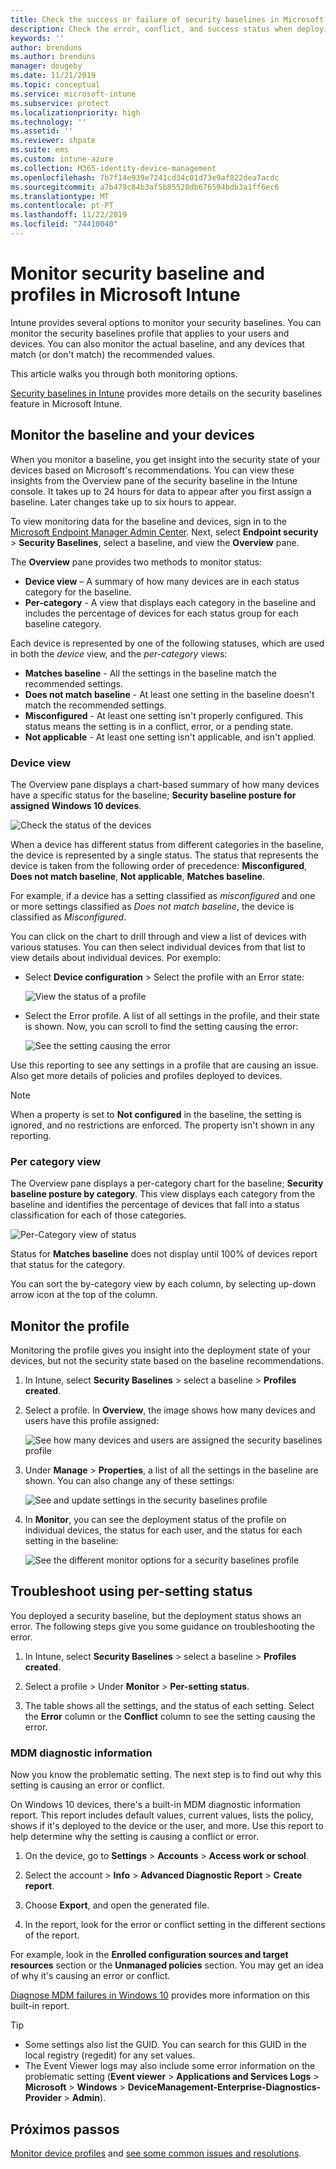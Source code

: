 ```yaml
---
title: Check the success or failure of security baselines in Microsoft Intune - Azure | Microsoft Docs
description: Check the error, conflict, and success status when deploying security baselines to users and devices in Microsoft Intune MDM. See how to troubleshoot using client logs, and the report features in Intune.
keywords: ''
author: brenduns
ms.author: brenduns
manager: dougeby
ms.date: 11/21/2019
ms.topic: conceptual
ms.service: microsoft-intune
ms.subservice: protect
ms.localizationpriority: high
ms.technology: ''
ms.assetid: ''
ms.reviewer: shpate
ms.suite: ems
ms.custom: intune-azure
ms.collection: M365-identity-device-management
ms.openlocfilehash: 7b7f14e939e7241cd34c01d73e9af822dea7acdc
ms.sourcegitcommit: a7b479c84b3af5b85528db676594bdb3a1ff6ec6
ms.translationtype: MT
ms.contentlocale: pt-PT
ms.lasthandoff: 11/22/2019
ms.locfileid: "74410040"
---
```

# <a name="monitor-security-baseline-and-profiles-in-microsoft-intune"></a>Monitor security baseline and profiles in Microsoft Intune

Intune provides several options to monitor your security baselines. You can monitor the security baselines profile that applies to your users and devices. You can also monitor the actual baseline, and any devices that match (or don't match) the recommended values.

This article walks you through both monitoring options.

[Security baselines in Intune](../security-baselines.md) provides more details on the security baselines feature in Microsoft Intune.

## <a name="monitor-the-baseline-and-your-devices"></a>Monitor the baseline and your devices

When you monitor a baseline, you get insight into the security state of your devices based on Microsoft's recommendations. You can view these insights from the Overview pane of the security baseline in the Intune console.  It takes up to 24 hours for data to appear after you first assign a baseline. Later changes take up to six hours to appear.

To view monitoring data for the baseline and devices, sign in to the [Microsoft Endpoint Manager Admin Center](https://go.microsoft.com/fwlink/?linkid=2109431). Next, select **Endpoint security** > **Security Baselines**, select a baseline, and view the **Overview** pane.

The **Overview** pane provides two methods to monitor status:

- **Device view** – A summary of how many devices are in each status category for the baseline.
- **Per-category** - A view that displays each category in the baseline and includes the percentage of devices for each status group for each baseline category.

Each device is represented by one of the following statuses, which are used in both the *device* view, and the *per-category* views:

- **Matches baseline** - All the settings in the baseline match the recommended settings.
- **Does not match baseline** - At least one setting in the baseline doesn't match the recommended settings.
- **Misconfigured** - At least one setting isn't properly configured. This status means the setting is in a conflict, error, or a pending state.
- **Not applicable** - At least one setting isn't applicable, and isn't applied.

### <a name="device-view"></a>Device view

The Overview pane displays a chart-based summary of how many devices have a specific status for the baseline; **Security baseline posture for assigned Windows 10 devices**.

![Check the status of the devices](./media/security-baselines-monitor/overview.png)

When a device has different status from different categories in the baseline, the device is represented by a single status. The status that represents the device is taken from the following order of precedence: **Misconfigured**, **Does not match baseline**, **Not applicable**, **Matches baseline**.

For example, if a device has a setting classified as *misconfigured* and one or more settings classified as *Does not match baseline*, the device is classified as *Misconfigured*.

You can click on the chart to drill through and view a list of devices with various statuses. You can then select individual devices from that list to view details about individual devices. Por exemplo:

- Select **Device configuration** > Select the profile with an Error state:

  ![View the status of a profile](./media/security-baselines-monitor/device-configuration-profile-list.png)

- Select the Error profile. A list of all settings in the profile, and their state is shown. Now, you can scroll to find the setting causing the error:

  ![See the setting causing the error](./media/security-baselines-monitor/profile-with-error-status.png)

Use this reporting to see any settings in a profile that are causing an issue. Also get more details of policies and profiles deployed to devices.

> [!NOTE]
> When a property is set to **Not configured** in the baseline, the setting is ignored, and no restrictions are enforced. The property isn't shown in any reporting.

### <a name="per-category-view"></a>Per category view

The Overview pane displays a per-category chart for the baseline; **Security baseline posture by category**.  This view displays each category from the baseline and identifies the percentage of devices that fall into a status classification for each of those categories.

![Per-Category view of status](./media/security-baselines-monitor/monitor-baseline-per-category.png)

Status for **Matches baseline** does not display until 100% of devices report that status for the category.

You can sort the by-category view by each column, by selecting up-down arrow icon at the top of the column.

## <a name="monitor-the-profile"></a>Monitor the profile

Monitoring the profile gives you insight into the deployment state of your devices, but not the security state based on the baseline recommendations.

1. In Intune, select **Security Baselines** > select a baseline > **Profiles created**.

2. Select a profile. In **Overview**, the image shows how many devices and users have this profile assigned:

   ![See how many devices and users are assigned the security baselines profile](./media/security-baselines-monitor/existing-profile-overview.png)

3. Under **Manage** > **Properties**, a list of all the settings in the baseline are shown. You can also change any of these settings:

   ![See and update settings in the security baselines profile](./media/security-baselines-monitor/manage-settings.png)

4. In **Monitor**, you can see the deployment status of the profile on individual devices, the status for each user, and the status for each setting in the baseline:

   ![See the different monitor options for a security baselines profile](./media/security-baselines-monitor/monitor-status-options.png)

## <a name="troubleshoot-using-per-setting-status"></a>Troubleshoot using per-setting status

You deployed a security baseline, but the deployment status shows an error. The following steps give you some guidance on troubleshooting the error.

1. In Intune, select **Security Baselines** > select a baseline > **Profiles created**.

2. Select a profile > Under **Monitor** > **Per-setting status**.

3. The table shows all the settings, and the status of each setting. Select the **Error** column or the **Conflict** column to see the setting causing the error.

### <a name="mdm-diagnostic-information"></a>MDM diagnostic information

Now you know the problematic setting. The next step is to find out why this setting is causing an error or conflict.

On Windows 10 devices, there's a built-in MDM diagnostic information report. This report includes default values, current values, lists the policy, shows if it's deployed to the device or the user, and more. Use this report to help determine why the setting is causing a conflict or error.

1. On the device, go to **Settings** > **Accounts** > **Access work or school**.

2. Select the account > **Info** > **Advanced Diagnostic Report** > **Create report**.

3. Choose **Export**, and open the generated file.

4. In the report, look for the error or conflict setting in the different sections of the report.

  For example, look in the **Enrolled configuration sources and target resources** section or the **Unmanaged policies** section. You may get an idea of why it's causing an error or conflict.

[Diagnose MDM failures in Windows 10](https://docs.microsoft.com/windows/client-management/mdm/diagnose-mdm-failures-in-windows-10) provides more information on this built-in report.

> [!TIP]
> - Some settings also list the GUID. You can search for this GUID in the local registry (regedit) for any set values.
> - The Event Viewer logs may also include some error information on the problematic setting (**Event viewer** > **Applications and Services Logs** > **Microsoft** > **Windows** > **DeviceManagement-Enterprise-Diagnostics-Provider** > **Admin**).

## <a name="next-steps"></a>Próximos passos

[Monitor device profiles](../configuration/device-profile-monitor.md) and [see some common issues and resolutions](../configuration/device-profile-troubleshoot.md).
